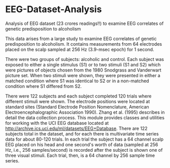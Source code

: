 # EEG-Dataset-Analysis
Analysis of EEG dataset (23 crores readings!!) to examine EEG correlates of genetic predisposition to alcoholism

This data arises from a large study to examine EEG correlates of genetic predisposition to alcoholism. It contains measurements from 64 electrodes placed on the scalp sampled at 256 Hz (3.9-msec epoch) for 1 second.

There were two groups of subjects: alcoholic and control. Each subject was exposed to either a single stimulus (S1) or to two stimuli (S1 and S2) which were pictures of objects chosen from the 1980 Snodgrass and Vanderwart picture set. When two stimuli were shown, they were presented in either a matched condition where S1 was identical to S2 or in a non-matched condition where S1 differed from S2.



There were 122 subjects and each subject completed 120 trials where different stimuli were shown. The electrode positions were located at standard sites (Standard Electrode Position Nomenclature, American Electroencephalographic Association 1990). Zhang et al. (1995) describes in detail the data collection process. This module provides classes and utilities for working with the UCI EEG database located at http://archive.ics.uci.edu/ml/datasets/EEG+Database. There are 122 subjects total in the dataset, and for each there is multivariate time series data for about 80-120 trials. In each trial the subject has a 64 channel scalp EEG placed on his head and one second's worth of data (sampled at 256 Hz, i.e., 256 samples/second) is recorded after the subject is shown one of three visual stimuli. Each trial, then, is a 64 channel by 256 sample time series.
